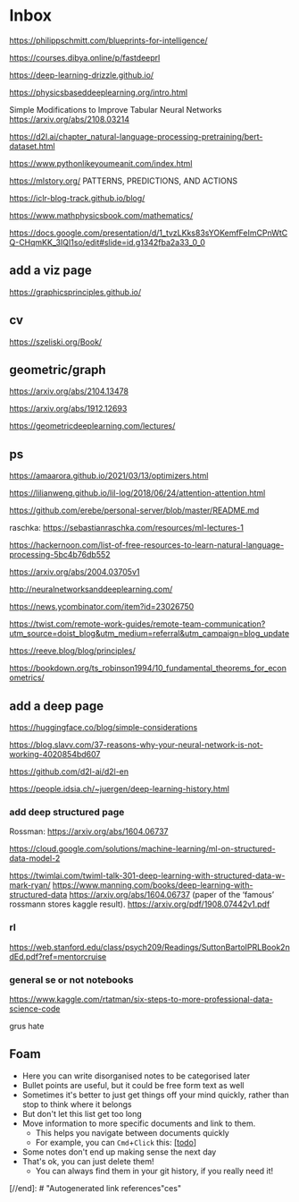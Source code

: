 # Inbox

https://philippschmitt.com/blueprints-for-intelligence/

https://courses.dibya.online/p/fastdeeprl

https://deep-learning-drizzle.github.io/

https://physicsbaseddeeplearning.org/intro.html

Simple Modifications to Improve Tabular Neural Networks https://arxiv.org/abs/2108.03214

https://d2l.ai/chapter_natural-language-processing-pretraining/bert-dataset.html

https://www.pythonlikeyoumeanit.com/index.html

https://mlstory.org/ PATTERNS, PREDICTIONS, AND ACTIONS

https://iclr-blog-track.github.io/blog/

https://www.mathphysicsbook.com/mathematics/

https://docs.google.com/presentation/d/1_tvzLKks83sYOKemfFeImCPnWtCQ-CHqmKK_3IQI1so/edit#slide=id.g1342fba2a33_0_0


## add a viz page

https://graphicsprinciples.github.io/

## cv

https://szeliski.org/Book/

## geometric/graph

https://arxiv.org/abs/2104.13478

https://arxiv.org/abs/1912.12693

https://geometricdeeplearning.com/lectures/

## ps

https://amaarora.github.io/2021/03/13/optimizers.html

https://lilianweng.github.io/lil-log/2018/06/24/attention-attention.html

https://github.com/erebe/personal-server/blob/master/README.md

raschka: https://sebastianraschka.com/resources/ml-lectures-1


https://hackernoon.com/list-of-free-resources-to-learn-natural-language-processing-5bc4b76db552

https://arxiv.org/abs/2004.03705v1

http://neuralnetworksanddeeplearning.com/

https://news.ycombinator.com/item?id=23026750

https://twist.com/remote-work-guides/remote-team-communication?utm_source=doist_blog&utm_medium=referral&utm_campaign=blog_update

https://reeve.blog/blog/principles/

https://bookdown.org/ts_robinson1994/10_fundamental_theorems_for_econometrics/

## add a deep page

https://huggingface.co/blog/simple-considerations

https://blog.slavv.com/37-reasons-why-your-neural-network-is-not-working-4020854bd607

https://github.com/d2l-ai/d2l-en

https://people.idsia.ch/~juergen/deep-learning-history.html

### add deep structured page

Rossman: https://arxiv.org/abs/1604.06737

https://cloud.google.com/solutions/machine-learning/ml-on-structured-data-model-2

https://twimlai.com/twiml-talk-301-deep-learning-with-structured-data-w-mark-ryan/
https://www.manning.com/books/deep-learning-with-structured-data
https://arxiv.org/abs/1604.06737 (paper of the ‘famous’ rossmann stores kaggle result).
https://arxiv.org/pdf/1908.07442v1.pdf

### rl

https://web.stanford.edu/class/psych209/Readings/SuttonBartoIPRLBook2ndEd.pdf?ref=mentorcruise


### general se or not notebooks

https://www.kaggle.com/rtatman/six-steps-to-more-professional-data-science-code

grus hate

## Foam

- Here you can write disorganised notes to be categorised later
- Bullet points are useful, but it could be free form text as well
- Sometimes it's better to just get things off your mind quickly, rather than stop to think where it belongs
- But don't let this list get too long
- Move information to more specific documents and link to them.
  - This helps you navigate between documents quickly
  - For example, you can `Cmd`+`Click` this: [[todo]]
- Some notes don't end up making sense the next day
- That's ok, you can just delete them!
  - You can always find them in your git history, if you really need it!

[//begin]: # "Autogenerated link references for markdown compatibility"
[todo]: todo "Todo"
[//end]: # "Autogenerated link references"ces"
